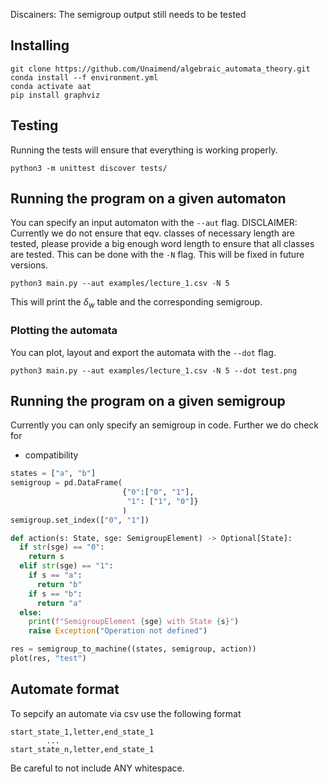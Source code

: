Discainers: The semigroup output still needs to be tested

## Installing

```
git clone https://github.com/Unaimend/algebraic_automata_theory.git
conda install --f environment.yml
conda activate aat
pip install graphviz
```

## Testing
Running the tests will ensure that everything is working properly.

```
python3 -m unittest discover tests/
```


## Running the program on a given automaton
You can specify an input automaton with the `--aut` flag.
DISCLAIMER: Currently we do not ensure that eqv. classes of necessary length are tested, please provide a big enough word length to ensure that all classes are tested. This can be done with the `-N` flag. This will be fixed in future versions.

```
python3 main.py --aut examples/lecture_1.csv -N 5
```

This will print the $\delta_w$ table and the corresponding semigroup.




### Plotting the automata
You can plot, layout and export the automata with the `--dot` flag.

```
python3 main.py --aut examples/lecture_1.csv -N 5 --dot test.png
```

## Running the program on a given semigroup
Currently you can only specify an semigroup in code. Further we do check for 
* compatibility

```python
states = ["a", "b"]
semigroup = pd.DataFrame( 
                         {"0":["0", "1"], 
                          "1": ["1", "0"]}
                         )
semigroup.set_index(["0", "1"])

def action(s: State, sge: SemigroupElement) -> Optional[State]:
  if str(sge) == "0":
    return s
  elif str(sge) == "1":
    if s == "a":
      return "b"
    if s == "b":
      return "a"
  else:
    print(f"SemigroupElement {sge} with State {s}")
    raise Exception("Operation not defined")

res = semigroup_to_machine((states, semigroup, action))
plot(res, "test")
```


## Automate format
To sepcify an automate via csv use the following format

```
start_state_1,letter,end_state_1
        ...
start_state_n,letter,end_state_1
```

Be careful to not include ANY whitespace.
